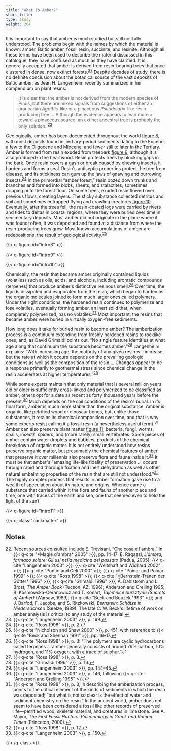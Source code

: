 ```yaml
---
title: "What Is Amber?"
short_title:
type: essay
weight: 204
---
```


It is important to say that amber is much studied but still not fully understood. The problems begin with the names by which the material is known: amber, Baltic amber, fossil resin, succinite, and resinite. Although all these terms have been used to describe the material discussed in this catalogue, they have confused as much as they have clarified. It is generally accepted that amber is derived from resin-bearing trees that once clustered in dense, now extinct forests.<sup class="footnote-ref" id="fnref:22"><a href="#fn:22" rel="footnote">22</a></sup> Despite decades of study, there is no definite conclusion about the botanical source of the vast deposits of Baltic amber, as Jean H. Langenheim recently summarized in her compendium on plant resins:

> It is clear that the amber is not derived from the modern species of Pinus, but there are mixed signals from suggestions of either an araucarian *Agathis*-like or a pinaceous *Pseudolarix*-like resin producing tree.… Although the evidence appears to lean more > toward a pinaceous source, an extinct ancestral tree is probably the only solution. <sup class="footnote-ref" id="fnref:23"><a href="#fn:23" rel="footnote">23</a></sup>

Geologically, amber has been documented throughout the world [figure 8](#intro8), with most deposits found in Tertiary-period sediments dating to the Eocene, a few to the Oligocene and Miocene, and fewer still to later in the Tertiary. Amber is formed from resin exuded from treebark [figure 9](#intro9), although it is also produced in the heartwood. Resin protects trees by blocking gaps in the bark. Once resin covers a gash or break caused by chewing insects, it hardens and forms a seal. Resin's antiseptic properties protect the tree from disease, and its stickiness can gum up the jaws of gnawing and burrowing insects.<sup class="footnote-ref" id="fnref:24"><a href="#fn:24" rel="footnote">24</a></sup> In the primordial “amber forest,” resin oozed down trunks and branches and formed into blobs, sheets, and stalactites, sometimes dripping onto the forest floor. On some trees, exuded resin flowed over previous flows, creating layers. The sticky substance collected detritus and soil and sometimes entrapped flying and crawling creatures [figure 10](#intro10). Eventually, after the trees fell, the resin-coated logs were carried by rivers and tides to deltas in coastal regions, where they were buried over time in sedimentary deposits. Most amber did not originate in the place where it was found; often, it was deposited and found at a distance from where the resin-producing trees grew. Most known accumulations of amber are redepositions, the result of geological activity.<sup class="footnote-ref" id="fnref:25"><a href="#fn:25" rel="footnote">25</a></sup>

{{< q-figure id="intro8" >}}

{{< q-figure id="intro9" >}}

{{< q-figure id="intro10" >}}

Chemically, the resin that became amber originally contained liquids (volatiles) such as oils, acids, and alcohols, including aromatic compounds (terpenes) that produce amber's distinctive resinous smell.<sup class="footnote-ref" id="fnref:26"><a href="#fn:26" rel="footnote">26</a></sup> Over time, the liquids dissipated and evaporated from the resin, which began to harden as the organic molecules joined to form much larger ones called polymers. Under the right conditions, the hardened resin continued to polymerize and lose volatiles, eventually forming amber, an inert solid that, when completely polymerized, has no volatiles.<sup class="footnote-ref" id="fnref:27"><a href="#fn:27" rel="footnote">27</a></sup> Most important, the resins that became amber were buried in virtually oxygen-free sediments.

How long does it take for buried resin to become amber? The amberization process is a continuum extending from freshly hardened resins to rocklike ones, and, as David Grimaldi points out, “No single feature identifies at what age along that continuum the substance becomes amber.”<sup class="footnote-ref" id="fnref:28"><a href="#fn:28" rel="footnote">28</a></sup> Langenheim explains: “With increasing age, the maturity of any given resin will increase, but the rate at which it occurs depends on the prevailing geologic conditions as well as the composition of the resin.… Changes appear to be a response primarily to geothermal stress since chemical change in the resin accelerates at higher temperatures.”<sup class="footnote-ref" id="fnref:29"><a href="#fn:29" rel="footnote">29</a></sup>

While some experts maintain that only material that is several million years old or older is sufficiently cross-linked and polymerized to be classified as amber, others opt for a date as recent as forty thousand years before the present.<sup class="footnote-ref" id="fnref:30"><a href="#fn:30" rel="footnote">30</a></sup> Much depends on the soil conditions of the resin's burial. In its final form, amber is much more stable than the original substance. Amber is organic, like petrified wood or dinosaur bones, but, unlike those substances, it retains its chemical composition over time, and that is why some experts resist calling it a fossil resin (a nevertheless useful term).<sup class="footnote-ref" id="fnref:31"><a href="#fn:31" rel="footnote">31</a></sup> Amber can also preserve plant matter [figure 11](#intro11), bacteria, fungi, worms, snails, insects, spiders, and (more rarely) small vertebrates. Some pieces of amber contain water droplets and bubbles, products of the chemical breakdown of organic matter. It is not entirely understood how resins preserve organic matter, but presumably the chemical features of amber that preserve it over millennia also preserve flora and fauna inside it.<sup class="footnote-ref" id="fnref:32"><a href="#fn:32" rel="footnote">32</a></sup> It must be that amber's “amazing life-like fidelity of preservation … occurs through rapid and thorough fixation and inert dehydration as well as other natural embalming properties of the resin that are still not understood.”<sup class="footnote-ref" id="fnref:33"><a href="#fn:33" rel="footnote">33</a></sup> The highly complex process that results in amber formation gave rise to a wealth of speculation about its nature and origins. Whence came a substance that carried within it the flora and fauna of another place and time, one with traces of the earth and sea, one that seemed even to hold the light of the sun?

{{< q-figure id="intro11" >}}

{{< q-class "backmatter" >}}

## Notes

<ol start="22">
<li id="fn:22">Recent sources consulted include E. Trevisani, “Che cosa è l'ambra,” in {{< q-cite "*Magie d'ambra* 2005" >}}, pp. 14–17; E. Ragazzi, <i>L'ambra, farmaco solare: Gli usi nella medicina del passato</i> (Padua, 2005); {{< q-cite "Langenheim 2003" >}}; {{< q-cite "Weitshaft and Wichard 2002" >}}; {{< q-cite "Pontin and Celi 2000" >}}; {{< q-cite "Poinar and Poinar 1999" >}}; {{< q-cite "Ross 1998" >}}; {{< q-cite "*Bernstein-Tränen der Götter* 1996" >}}; {{< q-cite "Grimaldi 1996" >}}; Å. Dahlström and L. Brost, <i>The Amber Book</i> (Tucson, AZ, 1996); Anderson and Crelling 1995; B. Kosmowska-Ceranowicz and T. Konart, <i>Tajemnice bursztynu (Secrets of Amber)</i> (Warsaw, 1989); {{< q-cite "Beck and Bouzek 1993" >}}; and J. Barfod, F. Jacobs, and S. Ritzkowski, <i>Bernstein: Schätze in Niedersachsen</i> (Seelze, 1989). The late C. W. Beck's lifetime of work on amber analysis is critical to any study of the material.<a class="footnote-return" href="#fnref:22">↩</a></li>

<li id="fn:23">{{< q-cite "Langenheim 2003" >}}, p. 169.<a class="footnote-return" href="#fnref:23">↩</a></li>

<li id="fn:24">{{< q-cite "Ross 1998" >}}, p. 2.<a class="footnote-return" href="#fnref:24">↩</a></li>

<li id="fn:25">{{< q-cite "Nicholson and Shaw 2000" >}}, p. 451, with reference to {{< q-cite "Beck and Shennan 1991" >}}, pp. 16–17.<a class="footnote-return" href="#fnref:25">↩</a></li>

<li id="fn:26">{{< q-cite "Ross 1998" >}}, p. 3: “The polymers are cyclic hydrocarbons called terpenes … amber generally consists of around 79% carbon, 10% hydrogen, and 11% oxygen, with a trace of sulphur.”<a class="footnote-return" href="#fnref:26">↩</a></li>

<li id="fn:27">{{< q-cite "Ross 1998" >}}, p. 3.<a class="footnote-return" href="#fnref:27">↩</a></li>

<li id="fn:28">{{< q-cite "Grimaldi 1996" >}}, p. 16.<a class="footnote-return" href="#fnref:28">↩</a></li>

<li id="fn:29">{{< q-cite "Langenheim 2003" >}}, pp. 144–45.<a class="footnote-return" href="#fnref:29">↩</a></li>

<li id="fn:30">{{< q-cite "Langenheim 2003" >}}, p. 146, following {{< q-cite "Anderson and Crelling 1995" >}}.<a class="footnote-return" href="#fnref:30">↩</a></li>

<li id="fn:31">{{< q-cite "Ross 1998" >}}, p. 3, in describing the amberization process, points to the critical element of the kinds of sediments in which the resin was deposited; “but what is not so clear is the effect of water and sediment chemistry on the resin.” In the ancient world, amber does not seem to have been considered a fossil like other records of preserved life—petrified wood, skeletal material, and creatures in limestone. See A. Mayor, <i>The First Fossil Hunters: Paleontology in Greek and Roman Times</i> (Princeton, 2000).<a class="footnote-return" href="#fnref:31">↩</a></li>

<li id="fn:32">{{< q-cite "Ross 1998" >}}, p. 12.<a class="footnote-return" href="#fnref:32">↩</a></li>

<li id="fn:33">{{< q-cite "Langenheim 2003" >}}, p. 150.<a class="footnote-return" href="#fnref:33">↩</a></li>
</ol>

{{< /q-class >}}

